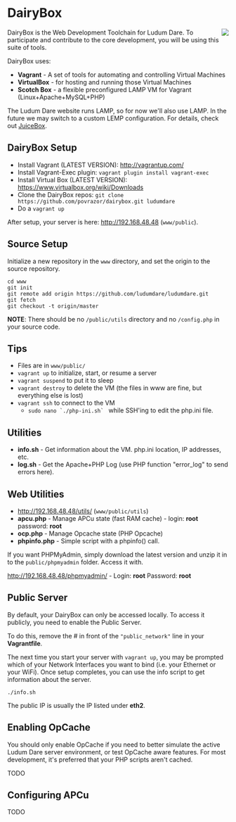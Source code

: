 # DairyBox
<img align="right" src="https://raw.githubusercontent.com/povrazor/dairybox/master/docs/Logo.png">
DairyBox is the Web Development Toolchain for Ludum Dare. To participate and contribute to the core development, you will be using this suite of tools.

DairyBox uses: 
* **Vagrant** - A set of tools for automating and controlling Virtual Machines
* **VirtualBox** - for hosting and running those Virtual Machines
* **Scotch Box** - a flexible preconfigured LAMP VM for Vagrant (Linux+Apache+MySQL+PHP)

The Ludum Dare website runs LAMP, so for now we'll also use LAMP. In the future we may switch to a custom LEMP configuration. For details, check out [JuiceBox](https://github.com/povrazor/juicebox).

## DairyBox Setup
* Install Vagrant (LATEST VERSION): http://vagrantup.com/
* Install Vagrant-Exec plugin: `vagrant plugin install vagrant-exec`
* Install Virtual Box (LATEST VERSION): https://www.virtualbox.org/wiki/Downloads
* Clone the DairyBox repos: `git clone https://github.com/povrazor/dairybox.git ludumdare`
* Do a `vagrant up`

After setup, your server is here: http://192.168.48.48 (`www/public`).

## Source Setup
Initialize a new repository in the `www` directory, and set the origin to the source repository.

```
cd www
git init
git remote add origin https://github.com/ludumdare/ludumdare.git
git fetch
git checkout -t origin/master
```

**NOTE**: There should be no `/public/utils` directory and no `/config.php` in your source code.

## Tips
* Files are in `www/public/`
* `vagrant up` to initialize, start, or resume a server
* `vagrant suspend` to put it to sleep
* `vagrant destroy` to delete the VM (the files in www are fine, but everything else is lost)
* `vagrant ssh` to connect to the VM
  * ``sudo nano `./php-ini.sh` `` while SSH'ing to edit the php.ini file.

## Utilities
* **info.sh** - Get information about the VM. php.ini location, IP addresses, etc.
* **log.sh** - Get the Apache+PHP Log (use PHP function "error_log" to send errors here).

## Web Utilities
* http://192.168.48.48/utils/ (`www/public/utils`)
* **apcu.php** - Manage APCu state (fast RAM cache) - login: **root**  password: **root**
* **ocp.php** - Manage Opcache state (PHP Opcache)
* **phpinfo.php** - Simple script with a phpinfo() call.

If you want PHPMyAdmin, simply download the latest version and unzip it in to the `public/phpmyadmin` folder. Access it with.

http://192.168.48.48/phpmyadmin/ - Login: **root**  Password: **root**

## Public Server
By default, your DairyBox can only be accessed locally. To access it publicly, you need to enable the Public Server.

To do this, remove the # in front of the `"public_network"` line in your **Vagrantfile**.

The next time you start your server with `vagrant up`, you may be prompted which of your Network Interfaces you want to bind (i.e. your Ethernet or your WiFi). Once setup completes, you can use the info script to get information about the server.

`./info.sh`

The public IP is usually the IP listed under **eth2**.

## Enabling OpCache
You should only enable OpCache if you need to better simulate the active Ludum Dare server environment, or test OpCache aware features. For most development, it's preferred that your PHP scripts aren't cached.

TODO

## Configuring APCu
TODO
